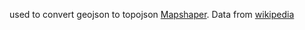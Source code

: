 used to convert geojson to topojson [Mapshaper](https://mapshaper.org/).
Data from [wikipedia](https://en.wikipedia.org/wiki/Algeria)
